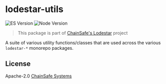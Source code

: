 # lodestar-utils

![ES Version](https://img.shields.io/badge/ES-2020-yellow)
![Node Version](https://img.shields.io/badge/node-12.x-green)

> This package is part of [ChainSafe's Lodestar](https://lodestar.chainsafe.io) project

A suite of various utility functions/classes that are used across the various `lodestar-*` monorepo packages.

## License

Apache-2.0 [ChainSafe Systems](https://chainsafe.io)
